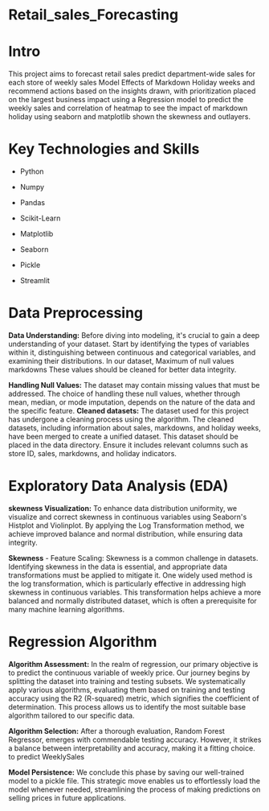 # Retail_sales_Forecasting 
# Intro
This project aims to forecast retail sales predict department-wide sales for each store of weekly sales Model Effects of Markdown Holiday weeks and recommend actions based on the insights drawn, with prioritization placed on the largest business impact using a Regression model to predict the weekly sales and correlation of heatmap to see the impact of markdown holiday     using seaborn and matplotlib shown the skewness and outlayers. 

# Key Technologies and Skills
- Python
* Numpy
- Pandas
* Scikit-Learn
- Matplotlib
* Seaborn
- Pickle
* Streamlit


# Data Preprocessing
**Data Understanding:** Before diving into modeling, it's crucial to gain a deep understanding of your dataset. Start by identifying the types of variables within it, distinguishing between continuous and categorical variables, and examining their distributions. In our dataset, Maximum of null values markdowns These values should be cleaned for better data integrity.

**Handling Null Values:** The dataset may contain missing values that must be addressed. The choice of handling these null values, whether through mean, median, or mode imputation, depends on the nature of the data and the specific feature.
**Cleaned datasets:** The dataset used for this project has undergone a cleaning process using the algorithm. The cleaned datasets, including information about sales, markdowns, and holiday weeks, have been merged to create a unified dataset. This dataset should be placed in the data directory. Ensure it includes relevant columns such as store ID, sales, markdowns, and holiday indicators.

# Exploratory Data Analysis (EDA) 
**skewness Visualization:** To enhance data distribution uniformity, we visualize and correct skewness in continuous variables using Seaborn's Histplot and Violinplot. By applying the Log Transformation method, we achieve improved balance and normal distribution, while ensuring data integrity.

**Skewness** - Feature Scaling: Skewness is a common challenge in datasets. Identifying skewness in the data is essential, and appropriate data transformations must be applied to mitigate it. One widely used method is the log transformation, which is particularly effective in addressing high skewness in continuous variables. This transformation helps achieve a more balanced and normally distributed dataset, which is often a prerequisite for many machine learning algorithms.

# Regression Algorithm
**Algorithm Assessment:** In the realm of regression, our primary objective is to predict the continuous variable of weekly price. Our journey begins by splitting the dataset into training and testing subsets. We systematically apply various algorithms, evaluating them based on training and testing accuracy using the R2 (R-squared) metric, which signifies the coefficient of determination. This process allows us to identify the most suitable base algorithm tailored to our specific data.

**Algorithm Selection:** After a thorough evaluation, Random Forest Regressor, emerges with commendable testing accuracy. However, it strikes a balance between interpretability and accuracy, making it a fitting choice. to predict WeeklySales

**Model Persistence:** We conclude this phase by saving our well-trained model to a pickle file. This strategic move enables us to effortlessly load the model whenever needed, streamlining the process of making predictions on selling prices in future applications.
